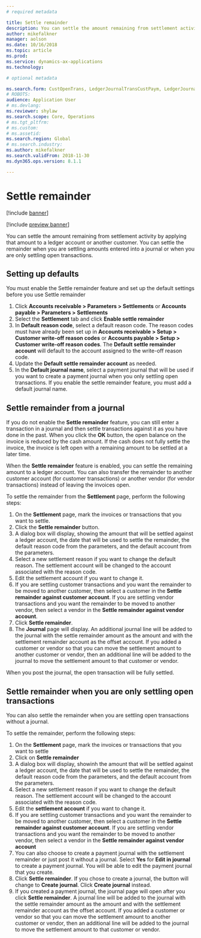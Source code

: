 ```yaml
---
# required metadata

title: Settle remainder
description: You can settle the amount remaining from settlement activity by applying that amount to a ledger account.
author: mikefalkner
manager: aolson
ms.date: 10/16/2018
ms.topic: article
ms.prod: 
ms.service: dynamics-ax-applications
ms.technology: 

# optional metadata

ms.search.form: CustOpenTrans, LedgerJournalTransCustPaym, LedgerJournalTransVendPaym, VendOpenTrans
# ROBOTS: 
audience: Application User
# ms.devlang: 
ms.reviewer: shylaw
ms.search.scope: Core, Operations
# ms.tgt_pltfrm: 
# ms.custom: 
# ms.assetid: 
ms.search.region: Global
# ms.search.industry: 
ms.author: mikefalkner
ms.search.validFrom: 2018-11-30
ms.dyn365.ops.version: 8.1.1

---
```


# Settle remainder

[!include [banner](../includes/banner.md)]

[!include [preview banner](../includes/preview-banner.md)]

You can settle the amount remaining from settlement activity by applying that amount to a ledger account or another customer. 
You can settle the remainder when you are settling amounts entered into a journal or when you are only settling open transactions.

## Setting up defaults 
You must enable the Settle remainder feature and set up the default settings before you use Settle remainder

1)  Click **Accounts receivable > Parameters > Settlements** or **Accounts payable > Parameters > Settlements**
2)  Select the **Settlement** tab and click **Enable settle remainder**
3)  In **Default reason code**, select a default reason code. The reason codes must have already been set up in **Accounts receivable > Setup > Customer write-off reason codes** or **Accounts payable > Setup > Customer write-off reason codes**. The **Default settle remainder account** will default to the account assigned to the write-off reason code.
3)  Update the **Default settle remainder account** as needed.
4)  In the **Default journal name**, select a payment journal that will be used if you want to create a payment journal when you only settling open transactions. If you enable the settle remainder feature, you must add a default journal name.

## Settle remainder from a journal
If you do not enable the **Settle remainder** feature, you can still enter a transaction in a journal and then settle
transactions against it as you have done in the past. When you click the **OK** button, the open balance on the invoice 
is reduced by the cash amount. If the cash does not fully settle the invoice, the invoice is left open 
with a remaining amount to be settled at a later time.

When the **Settle remainder** feature is enabled, you can settle the remaining amount to a ledger account. You can also transfer the remainder to another customer account (for customer transactions) or another vendor (for vendor transactions) instead of leaving the invoices open. 

To settle the remainder from the **Settlement** page, perform the following steps:

1)  On the **Settlement** page, mark the invoices or transactions that you want to settle.
2)  Click the **Settle remainder** button.
3)  A dialog box will display, showing the amount that will be settled against a ledger account, the date 
that will be used to settle the remainder, the default reason code from the parameters, and the default account from the parameters. 
4)  Select a new settlement reason if you want to change the default reason. The settlement account will be changed to the
account associated with the reason code.
5)  Edit the settlement account if you want to change it.
6)  If you are settling customer transactions and you want the remainder to be moved to another customer, then select a customer in the **Settle remainder against customer account**. If you are settling vendor transactions and you want the remainder to be moved to another vendor, then select a vendor in the **Settle remainder against vendor account**.
6)  Click **Settle remainder**.
7)  The **Journal** page will display. An additional journal line will be added to the journal with the settle remainder amount as the amount and with the settlement remainder account as the offset account. If you added a customer or vendor so that you can move the settlement amount to another customer or vendor, then an additional line will be added to the journal to move the settlement amount to that customer or vendor.

When you post the journal, the open transaction will be fully settled. 

## Settle remainder when you are only settling open transactions
You can also settle the remainder when you are settling open transactions without a journal.

To settle the remainder, perform the following steps:

1)  On the **Settlement** page, mark the invoices or transactions that you want to settle
2)  Click on **Settle remainder**
3)  A dialog box will display, showinh the amount that will be settled against a ledger account, the date 
that will be used to settle the remainder, the default reason code from the parameters, and the default account from the parameters. 
4)  Select a new settlement reason if you want to change the default reason. The settlement account will be changed to the
account associated with the reason code.
5)  Edit the **settlement account** if you want to change it.
6)  If you are settling customer transactions and you want the remainder to be moved to another customer, then select a customer in the **Settle remainder against customer account**. If you are settling vendor transactions and you want the remainder to be moved to another vendor, then select a vendor in the **Settle remainder against vendor account**
7)  You can also choose to create a payment journal with the settlement remainder or just post it without a journal. Select **Yes** for **Edit in journal** to create a payment journal. You will be able to edit the payment journal that you create.
8)  Click **Settle remainder**. If you chose to create a journal, the button will change to **Create journal**. Click **Create journal** instead.
9)  If you created a payment journal, the journal page will open after you click **Settle remainder**. A journal line will be added to the journal with the settle remainder amount as the amount and with the settlement remainder account as the offset account. If you added a customer or vendor so that you can move the settlement amount to another customer or vendor, then an additional line will be added to the journal to move the settlement amount to that customer or vendor.
